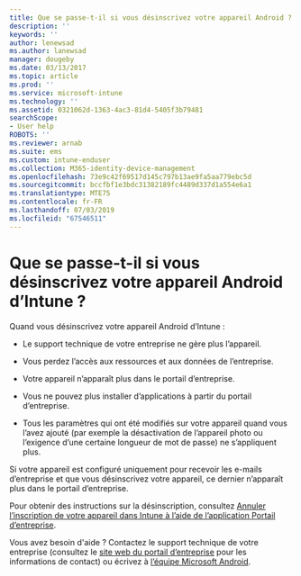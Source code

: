 ```yaml
---
title: Que se passe-t-il si vous désinscrivez votre appareil Android ? | Microsoft Docs
description: ''
keywords: ''
author: lenewsad
ms.author: lanewsad
manager: dougeby
ms.date: 03/13/2017
ms.topic: article
ms.prod: ''
ms.service: microsoft-intune
ms.technology: ''
ms.assetid: 0321062d-1363-4ac3-81d4-5405f3b79481
searchScope:
- User help
ROBOTS: ''
ms.reviewer: arnab
ms.suite: ems
ms.custom: intune-enduser
ms.collection: M365-identity-device-management
ms.openlocfilehash: 73e9c42f69517d145c797b13ae9fa5aa779ebc5d
ms.sourcegitcommit: bccfbf1e3bdc31382189fc4489d337d1a554e6a1
ms.translationtype: MTE75
ms.contentlocale: fr-FR
ms.lasthandoff: 07/03/2019
ms.locfileid: "67546511"
---
```

# <a name="what-happens-if-you-unenroll-your-android-device-from-intune"></a>Que se passe-t-il si vous désinscrivez votre appareil Android d’Intune ?

Quand vous désinscrivez votre appareil Android d’Intune :

- Le support technique de votre entreprise ne gère plus l’appareil.

- Vous perdez l’accès aux ressources et aux données de l’entreprise.

- Votre appareil n’apparaît plus dans le portail d’entreprise.

- Vous ne pouvez plus installer d’applications à partir du portail d’entreprise.

- Tous les paramètres qui ont été modifiés sur votre appareil quand vous l’avez ajouté (par exemple la désactivation de l’appareil photo ou l’exigence d’une certaine longueur de mot de passe) ne s’appliquent plus.

Si votre appareil est configuré uniquement pour recevoir les e-mails d’entreprise et que vous désinscrivez votre appareil, ce dernier n’apparaît plus dans le portail d’entreprise.

Pour obtenir des instructions sur la désinscription, consultez [Annuler l’inscription de votre appareil dans Intune à l’aide de l’application Portail d’entreprise](unenroll-your-device-from-intune-android.md).

Vous avez besoin d'aide ? Contactez le support technique de votre entreprise (consultez le [site web du portail d’entreprise](https://go.microsoft.com/fwlink/?linkid=2010980) pour les informations de contact) ou écrivez à <a href="mailto:wintunedroidfbk@microsoft.com?subject=I have questions about unenrolling my Android device&body=Describe the issue you're experiencing here.">l’équipe Microsoft Android</a>.
